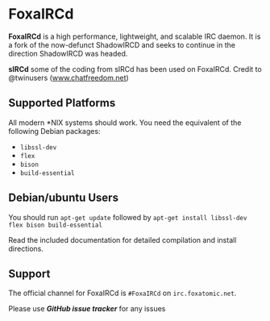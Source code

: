 # FoxaIRCd
**FoxaIRCd** is a high performance, lightweight, and scalable
IRC daemon. It is a fork of the now-defunct ShadowIRCD and seeks to continue in
the direction ShadowIRCD was headed.

**sIRCd**
some of the coding from sIRCd has been used on FoxaIRCd. Credit to @twinusers (www.chatfreedom.net)

## Supported Platforms

All modern \*NIX systems should work. You need the equivalent of the following
Debian packages:

 - `libssl-dev`
 - `flex`
 - `bison`
 - `build-essential`

## Debian/ubuntu Users

You should run `apt-get update` followed by `apt-get install libssl-dev flex bison build-essential`

Read the included documentation for detailed compilation and install
directions.

## Support

The official channel for FoxaIRCd is `#FoxaIRCd` on
`irc.foxatomic.net`. 

Please use ***GitHub issue tracker*** for any issues

